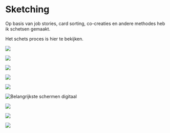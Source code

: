 # Sketching

Op basis van job stories, card sorting, co-creaties en andere methodes heb ik  schetsen gemaakt. 

Het schets proces is hier te bekijken.

![](../.gitbook/assets/img_0248.JPG)

![](../.gitbook/assets/img_3120.JPG)

![](../.gitbook/assets/img_4812.JPG)

![](../.gitbook/assets/img_4392.JPG)

![](../.gitbook/assets/img_3120.JPG)



![Belangrijkste schermen digitaal](../.gitbook/assets/schermafbeelding-2019-04-05-om-17.07.34.png)

![](../.gitbook/assets/schermafbeelding-2019-05-11-om-18.59.58.png)

![](../.gitbook/assets/1.2-chat-copy.png)

![](../.gitbook/assets/schermafbeelding-2019-05-11-om-19.01.09.png)



